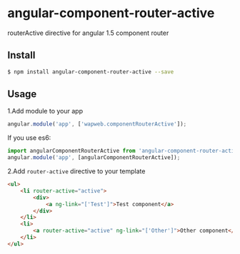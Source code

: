 # angular-component-router-active

routerActive directive for angular 1.5 component router

## Install

```bash
$ npm install angular-component-router-active --save
```

## Usage

1.Add module to your app

```javascript
angular.module('app', ['wapweb.componentRouterActive']);
```
If you use es6:
```javascript
import angularComponentRouterActive from 'angular-component-router-active';
angular.module('app', [angularComponentRouterActive]);
```

2.Add `router-active` directive to your template

```html
<ul>
    <li router-active="active">
        <div>
            <a ng-link="['Test']">Test component</a>
        </div>
    </li>
    <li>
        <a router-active="active" ng-link="['Other']">Other component</a>
    </li>
</ul>
```
